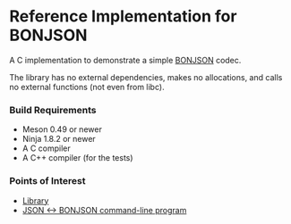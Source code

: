 Reference Implementation for BONJSON
====================================

A C implementation to demonstrate a simple [BONJSON](https://github.com/kstenerud/bonjson/blob/main/bonjson.md) codec.

The library has no external dependencies, makes no allocations, and calls no external functions (not even from libc).


### Build Requirements

  * Meson 0.49 or newer
  * Ninja 1.8.2 or newer
  * A C compiler
  * A C++ compiler (for the tests)


### Points of Interest

* [Library](library)
* [JSON <-> BONJSON command-line program](executable)
